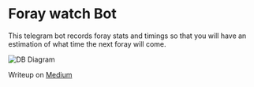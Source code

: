 # Foray watch Bot

This telegram bot records foray stats and timings so that you will have an estimation of what time the next foray will come.

![DB Diagram](https://user-images.githubusercontent.com/24467184/145825290-74090e6c-83a1-4dbe-9679-476d2932977d.png)

Writeup on [Medium](http://go.francisyzy.com/foray-watch-bot-medium)
